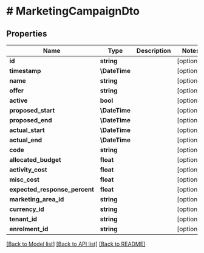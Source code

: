 # # MarketingCampaignDto

## Properties

Name | Type | Description | Notes
------------ | ------------- | ------------- | -------------
**id** | **string** |  | [optional]
**timestamp** | **\DateTime** |  | [optional]
**name** | **string** |  | [optional]
**offer** | **string** |  | [optional]
**active** | **bool** |  | [optional]
**proposed_start** | **\DateTime** |  | [optional]
**proposed_end** | **\DateTime** |  | [optional]
**actual_start** | **\DateTime** |  | [optional]
**actual_end** | **\DateTime** |  | [optional]
**code** | **string** |  | [optional]
**allocated_budget** | **float** |  | [optional]
**activity_cost** | **float** |  | [optional]
**misc_cost** | **float** |  | [optional]
**expected_response_percent** | **float** |  | [optional]
**marketing_area_id** | **string** |  | [optional]
**currency_id** | **string** |  | [optional]
**tenant_id** | **string** |  | [optional]
**enrolment_id** | **string** |  | [optional]

[[Back to Model list]](../../README.md#models) [[Back to API list]](../../README.md#endpoints) [[Back to README]](../../README.md)
